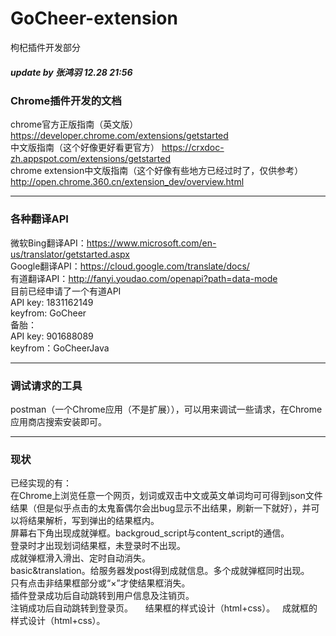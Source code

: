 # GoCheer-extension
枸杞插件开发部分

##### _update by 张鸿羽  12.28 21:56_

### Chrome插件开发的文档

chrome官方正版指南（英文版） https://developer.chrome.com/extensions/getstarted  
中文版指南（这个好像更好看更官方） https://crxdoc-zh.appspot.com/extensions/getstarted  
chrome extension中文版指南（这个好像有些地方已经过时了，仅供参考） http://open.chrome.360.cn/extension_dev/overview.html  

-------------------------

### 各种翻译API

微软Bing翻译API：https://www.microsoft.com/en-us/translator/getstarted.aspx    
Google翻译API：https://cloud.google.com/translate/docs/    
有道翻译API：http://fanyi.youdao.com/openapi?path=data-mode    
目前已经申请了一个有道API  
API key: 1831162149  
keyfrom: GoCheer  
备胎：  
API key: 901688089  
keyfrom：GoCheerJava  

-------------------------

### 调试请求的工具

postman（一个Chrome应用（不是扩展）），可以用来调试一些请求，在Chrome应用商店搜索安装即可。  

-------------------------

### 现状

已经实现的有：    
在Chrome上浏览任意一个网页，划词或双击中文或英文单词均可可得到json文件结果（但是似乎点击的太鬼畜偶尔会出bug显示不出结果，刷新一下就好），并可以将结果解析，写到弹出的结果框内。    
屏幕右下角出现成就弹框。backgroud_script与content_script的通信。  
登录时才出现划词结果框，未登录时不出现。  
成就弹框滑入滑出、定时自动消失。  
basic&translation。给服务器发post得到成就信息。多个成就弹框同时出现。  
只有点击非结果框部分或“×”才使结果框消失。  
插件登录成功后自动跳转到用户信息及注销页。  
注销成功后自动跳转到登录页。    
结果框的样式设计（html+css）。  
成就框的样式设计（html+css）。  
